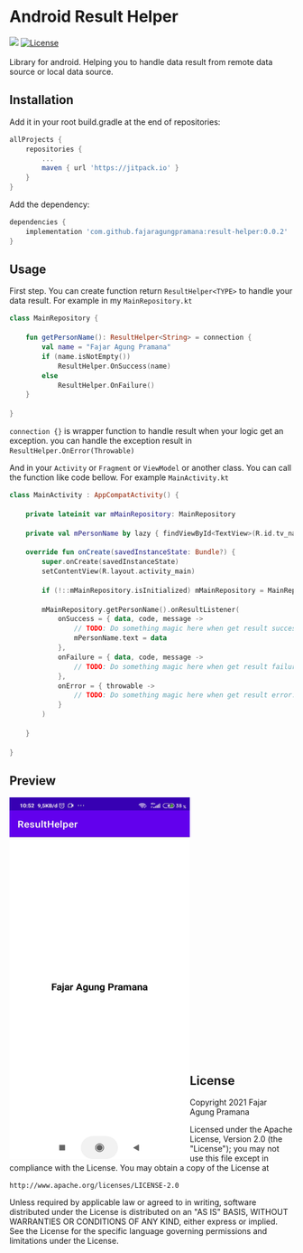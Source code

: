 # Android Result Helper
[![](https://jitpack.io/v/fajaragungpramana/result-helper.svg)](https://jitpack.io/#fajaragungpramana/result-helper)
[![License](https://img.shields.io/badge/License-Apache%202.0-blue.svg)](https://opensource.org/licenses/Apache-2.0)
</br>
</br>
Library for android. Helping you to handle data result from remote data source or local data source.

## Installation
Add it in your root build.gradle at the end of repositories:
```gradle
allProjects {
	repositories {
		...
		maven { url 'https://jitpack.io' }
	}
}
```
Add the dependency:
```gradle
dependencies {
	implementation 'com.github.fajaragungpramana:result-helper:0.0.2'
}
```

## Usage
First step. You can create function return `ResultHelper<TYPE>` to handle your data result. For example in my `MainRepository.kt`
```kotlin
class MainRepository {

    fun getPersonName(): ResultHelper<String> = connection {
        val name = "Fajar Agung Pramana"
        if (name.isNotEmpty())
            ResultHelper.OnSuccess(name)
        else
            ResultHelper.OnFailure()
    }

}
```
`connection {}` is wrapper function to handle result when your logic get an exception. you can handle the exception result in `ResultHelper.OnError(Throwable)`

And in your `Activity` or `Fragment` or `ViewModel` or another class. You can call the function like code bellow. For example `MainActivity.kt`
```kotlin
class MainActivity : AppCompatActivity() {

    private lateinit var mMainRepository: MainRepository

    private val mPersonName by lazy { findViewById<TextView>(R.id.tv_name) }

    override fun onCreate(savedInstanceState: Bundle?) {
        super.onCreate(savedInstanceState)
        setContentView(R.layout.activity_main)

        if (!::mMainRepository.isInitialized) mMainRepository = MainRepository()

        mMainRepository.getPersonName().onResultListener(
            onSuccess = { data, code, message ->
                // TODO: Do something magic here when get result success.
                mPersonName.text = data
            },
            onFailure = { data, code, message ->
                // TODO: Do something magic here when get result failure.
            },
            onError = { throwable ->
                // TODO: Do something magic here when get result error.
            }
        )

    }

}
```

## Preview
<a href="url"><img src="https://github.com/fajaragungpramana/assets/blob/master/ResultHelper/ResultHelper.jpg" align="left" height="640" width="320" ></a>
</br>
</br>
</br>
</br>
</br>
</br>
</br>
</br>
</br>
</br>
</br>
</br>
</br>
</br>
</br>
</br>
</br>
</br>
</br>
</br>
</br>
</br>
</br>
</br>
</br>
</br>
</br>

## License
Copyright 2021 Fajar Agung Pramana

Licensed under the Apache License, Version 2.0 (the "License");
you may not use this file except in compliance with the License.
You may obtain a copy of the License at

    http://www.apache.org/licenses/LICENSE-2.0

Unless required by applicable law or agreed to in writing, software
distributed under the License is distributed on an "AS IS" BASIS,
WITHOUT WARRANTIES OR CONDITIONS OF ANY KIND, either express or implied.
See the License for the specific language governing permissions and
limitations under the License.
